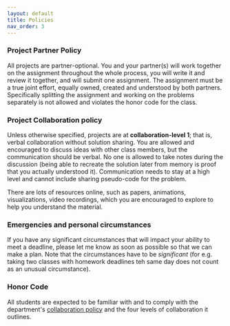 ```yaml
---
layout: default 
title: Policies 
nav_order: 3
---
```



### Project Partner Policy

All projects are partner-optional.  You and your partner(s) will work together on the assignment throughout the whole process, you will write it and review it together, and will submit one assignment. The assignment must be a true joint effort, equally owned, created and understood by both partners. Specifically splitting the assignment and working on the problems separately is not allowed and violates the honor code for the class.

### Project Collaboration policy 

Unless otherwise specified, projects are at __collaboration-level 1__; that is, verbal collaboration without solution sharing. You are allowed and encouraged to discuss ideas with other class members, but the communication should be verbal. No one is allowed to take notes during the discussion (being able to recreate the solution later from memory is proof that you actually understood it). Communication needs to stay at a high level and cannot include sharing pseudo-code for the problem.

There are lots of resources online, such as papers, animations, visualizations, video recordings, which you are encouraged to explore to help you understand the material.

### Emergencies and personal circumstances

If you have any significant circumstances that  will impact your ability to meet a deadline, please let me know as soon as possible so that we can make a plan. Note that the circumstances have to be _significant_ (for e.g. taking two classes with homework deadlines teh same day does not count as an unusual circumstance). 


### Honor Code 

All students are expected to be familiar with and to comply with the department's [collaboration policy](https://turing.bowdoin.edu/dept/collab.php)  and the four levels of collaboration it outlines. 

